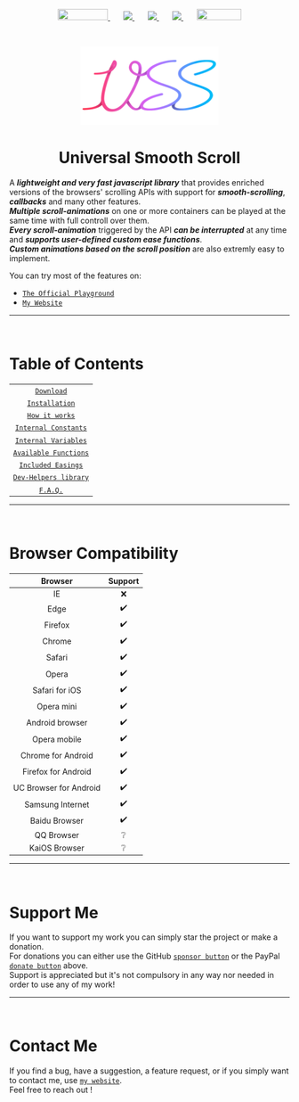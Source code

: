 <p align="center">
    <a href="./projects">
        <img src="https://img.shields.io/badge/What's%20next-%3F-009EFF" width="90" height="20"/>
    </a>
    <img width="20"/> <!-- Just empty space -->
    <a href="./docs/Download.md">
        <img src="https://img.shields.io/github/v/release/CristianDavideConte/universalSmoothScroll?color=rgba%2850%2C200%2C80%29&label=Version&logo=github"/>
    </a>
    <img width="20"/> <!-- Just empty space -->
    <a href="./docs/Download.md">
        <img src="https://img.shields.io/npm/v/universalsmoothscroll?color=rgb%28255%2C50%2C50%29&label=%20Version&logo=npm"/>
    </a>
    <img width="20"/> <!-- Just empty space -->
    <a href="./docs/Download.md">
        <img src="https://data.jsdelivr.com/v1/package/npm/universalsmoothscroll/badge"/>
    </a>
    <img width="20"/> <!-- Just empty space -->
    <a href="https://www.paypal.com/donate?hosted_button_id=9ZH3MVR56C7M8">
        <img id="donate" src="https://upload.wikimedia.org/wikipedia/commons/thumb/b/b5/PayPal.svg/1920px-PayPal.svg.png" height="20" width="80"/>
    </a>
 </p>

<br/><p align="center">
    <a href="https://github.com/CristianDavideConte/universalSmoothScroll">
        <img src="./docs/images/logo.png" height="140">
    </a>
</p>
<h1 align="center">Universal Smooth Scroll</h1>

A ***lightweight and very fast javascript library*** that provides enriched versions of the browsers' scrolling APIs with support for ***smooth-scrolling***, ***callbacks*** and many other features. <br/>
***Multiple scroll-animations*** on one or more containers can be played at the same time with full controll over them. <br/>
***Every scroll-animation*** triggered by the API ***can be interrupted*** at any time and ***supports user-defined custom ease functions***. <br/>
***Custom animations based on the scroll position*** are also extremly easy to implement. <br/>

You can try most of the features on: 
* [`The Official Playground`](https://cristiandavideconte.github.io/universalSmoothScroll/)
* [`My Website`](https://cristiandavideconte.github.io/myPersonalWebPage/)

---
<br/>

# Table of Contents
<table>
 <tbody>
  <tr>
   <td align = "center">
    <a href = "./docs/Download.md"><code>Download</code></a>   
   </td>  
  </tr> 
     
  <tr>
   <td align = "center">
    <a href = "./docs/Installation.md"><code>Installation</code></a>   
   </td>
  </tr> 
     
  <tr>
   <td align = "center">
    <a href = "./docs/HowItWorks.md"><code>How it works</code></a>   
   </td>
  </tr>
          
  <tr>
   <td align = "center">
    <a href = "./docs/ConstantsAbout.md"><code>Internal Constants</code></a>   
   </td>
  </tr>
     
  <tr>
   <td align = "center">
    <a href = "./docs/VariablesAbout.md"><code>Internal Variables</code></a>   
   </td>
  </tr>
     
  <tr>
   <td align = "center">
    <a href = "./docs/FunctionsAbout.md"><code>Available Functions</code></a>   
   </td>
  </tr>
     
  <tr>
   <td align = "center">
    <a href = "./docs/EasingFunctions.md"><code>Included Easings</code></a>   
   </td>
  </tr>
          
  <tr>
   <td align = "center">
    <a href = "./docs/DevHelpers.md"><code>Dev-Helpers library</code></a>   
   </td>
  </tr>

  <tr>
   <td align = "center">
    <a href = "./docs/FAQ.md"><code>F.A.Q.</code></a>   
   </td>
  </tr>
 </tbody>
</table>

---
<br/>

# Browser Compatibility
Browser | Support 
:-----: | :-----: 
IE | ❌ 
Edge | ✔️ 
Firefox | ✔️ 
Chrome | ✔️ 
Safari | ✔️ 
Opera | ✔️ 
Safari for iOS | ✔️ 
Opera mini | ✔️
Android browser | ✔️
Opera mobile | ✔️
Chrome for Android | ✔️
Firefox for Android | ✔️
UC Browser for Android | ✔️
Samsung Internet | ✔️
Baidu Browser | ✔️
QQ Browser | ❔ 
KaiOS Browser | ❔

---
<br/>

# Support Me
If you want to support my work you can simply star the project or make a donation. <br/> 
For donations you can either use the GitHub [`sponsor button`](https://github.com/sponsors/CristianDavideConte) or the PayPal [`donate button`](https://www.paypal.com/donate/?hosted_button_id=9ZH3MVR56C7M8) above.<br/>
Support is appreciated but it's not compulsory in any way nor needed in order to use any of my work!

---
<br/>

# Contact Me
If you find a bug, have a suggestion, a feature request, or if you simply want to contact me, use [`my website`](https://cristiandavideconte.github.io/myPersonalWebPage). <br/>
Feel free to reach out !
